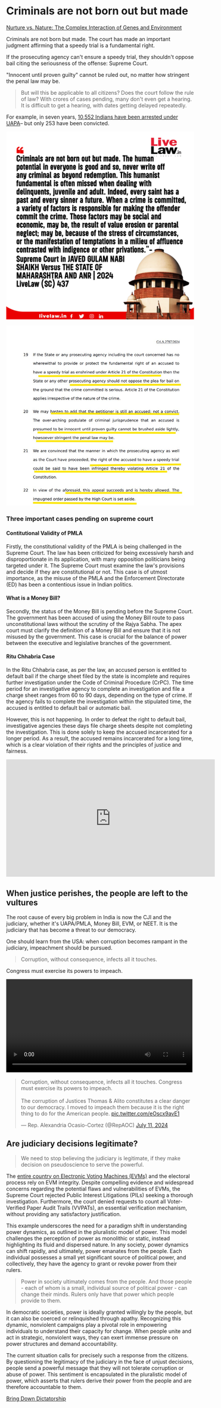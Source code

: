 # Criminals are not born out but made


[Nurture vs. Nature: The Complex Interaction of Genes and Environment](./nurture_vs_nature.md)


Criminals are not born but made. The court has made an important judgment affirming that a speedy trial is a fundamental right.

If the prosecuting agency can't ensure a speedy trial, they shouldn't oppose bail citing the seriousness of the offense: Supreme Court.

"Innocent until proven guilty" cannot be ruled out, no matter how stringent the penal law may be.

> But will this be applicable to all citizens? Does the court follow the rule of law? With crores of cases pending, many don't even get a hearing. It is difficult to get a hearing, with dates getting delayed repeatedly.

For example, in seven years, [10,552 Indians have been arrested under UAPA](https://scroll.in/article/1010530/in-seven-years-10552-indians-have-been-arrested-under-uapa-and-253-convicted)– but only 253 have been convicted.

![Judgement](./courts/judgement.jpg)


![Innocent Till Proven Guilty](./courts/innocent_proven_guilty.jpg)


### Three important cases pending on supreme court

#### Contitutional Validity of PMLA
Firstly, the constitutional validity of the PMLA is being challenged in the Supreme Court. The law has been criticized for being excessively harsh and disproportionate in its application, with many opposition politicians being targeted under it. The Supreme Court must examine the law's provisions and decide if they are constitutional or not. This case is of utmost importance, as the misuse of the PMLA and the Enforcement Directorate (ED) has been a contentious issue in Indian politics.

#### What is a Money Bill?
Secondly, the status of the Money Bill is pending before the Supreme Court. The government has been accused of using the Money Bill route to pass unconstitutional laws without the scrutiny of the Rajya Sabha. The apex court must clarify the definition of a Money Bill and ensure that it is not misused by the government. This case is crucial for the balance of power between the executive and legislative branches of the government.

#### Ritu Chhabria Case

In the Ritu Chhabria case, as per the law, an accused person is entitled to default bail if the charge sheet filed by the state is incomplete and requires further investigation under the Code of Criminal Procedure (CrPC). The time period for an investigative agency to complete an investigation and file a charge sheet ranges from 60 to 90 days, depending on the type of crime. If the agency fails to complete the investigation within the stipulated time, the accused is entitled to default bail or automatic bail.

However, this is not happening. In order to defeat the right to default bail, investigative agencies these days file charge sheets despite not completing the investigation. This is done solely to keep the accused incarcerated for a longer period. As a result, the accused remains incarcerated for a long time, which is a clear violation of their rights and the principles of justice and fairness.



<iframe width="560" height="315" src="https://www.youtube.com/embed/HbzQ9V31Zj8?si=pvwQreC9ltKh9XEB" title="YouTube video player" frameborder="0" allow="accelerometer; autoplay; clipboard-write; encrypted-media; gyroscope; picture-in-picture; web-share" referrerpolicy="strict-origin-when-cross-origin" allowfullscreen></iframe>


## When justice perishes, the people are left to the vultures

The root cause of every big problem in India is now the CJI and the judiciary, whether it's UAPA/PMLA, Money Bill, EVM, or NEET. It is the judiciary that has become a threat to our democracy.


One should learn from the USA: when corruption becomes rampant in the judiciary, impeachment should be pursued.

> Corruption, without consequence, infects all it touches. 

Congress must exercise its powers to impeach.

<video controls width="500">
    <source src="https://42683ff2b1a2ac5ad2fef0ee01995d78.ipfs.4everland.link/ipfs/bafybeicr5ljkoxisqylmo27d6vaf5hap36cex3dedpsid3xvfclktph7me" type="video/mp4">
    <!-- Add additional source elements for different video formats if needed -->
    Your browser does not support the video tag.
</video>


<blockquote class="twitter-tweet" data-media-max-width="560"><p lang="en" dir="ltr">Corruption, without consequence, infects all it touches. Congress must exercise its powers to impeach.<br><br>The corruption of Justices Thomas &amp; Alito constitutes a clear danger to our democracy. I moved to impeach them because it is the right thing to do for the American people. <a href="https://t.co/eOscx9avE1">pic.twitter.com/eOscx9avE1</a></p>&mdash; Rep. Alexandria Ocasio-Cortez (@RepAOC) <a href="https://twitter.com/RepAOC/status/1811251753435754564?ref_src=twsrc%5Etfw">July 11, 2024</a></blockquote> <script async src="https://platform.twitter.com/widgets.js" charset="utf-8"></script> 

## Are judiciary decisions legitimate?

> We need to stop believing the judiciary is legitimate, if they make decision on pseudoscience to serve the powerful. 

The [entire country on Electronic Voting Machines (EVMs)](https://iambrainstorming.github.io/chapters/the-lok-sabha-election-is-about-regional-parties-vs-one-party-dictatorship.html#loksabha-election-2024-results) and the electoral process rely on EVM integrity. Despite compelling evidence and widespread concerns regarding the potential flaws and vulnerabilities of EVMs, the Supreme Court rejected Public Interest Litigations (PILs) seeking a thorough investigation. Furthermore, the court denied requests to count all Voter-Verified Paper Audit Trails (VVPATs), an essential verification mechanism, without providing any satisfactory justification.

This example underscores the need for a paradigm shift in understanding power dynamics, as outlined in the pluralistic model of power. This model challenges the perception of power as monolithic or static, instead highlighting its fluid and dispersed nature. In any society, power dynamics can shift rapidly, and ultimately, power emanates from the people. Each individual possesses a small yet significant source of political power, and collectively, they have the agency to grant or revoke power from their rulers.

> Power in society ultimately comes from the people. And those people - each of whom is a small, individual source of political power - can change their minds. Rulers only have that power which people provide to them.

In democratic societies, power is ideally granted willingly by the people, but it can also be coerced or relinquished through apathy. Recognizing this dynamic, nonviolent campaigns play a pivotal role in empowering individuals to understand their capacity for change. When people unite and act in strategic, nonviolent ways, they can exert immense pressure on power structures and demand accountability.

The current situation calls for precisely such a response from the citizens. By questioning the legitimacy of the judiciary in the face of unjust decisions, people send a powerful message that they will not tolerate corruption or abuse of power. This sentiment is encapsulated in the pluralistic model of power, which asserts that rulers derive their power from the people and are therefore accountable to them.

[Bring Down Dictatorship](https://iambrainstorming.github.io/chapters/democracy/fascism_power.html)
